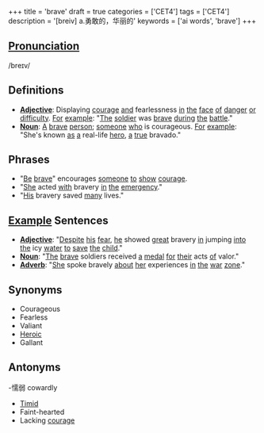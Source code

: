 +++
title = 'brave'
draft = true
categories = ['CET4']
tags = ['CET4']
description = '[breiv] a.勇敢的，华丽的'
keywords = ['ai words', 'brave']
+++

## [Pronunciation](/en/post/pronunciation/)
/breɪv/

## Definitions
- **[Adjective](/en/post/adjective/)**: Displaying [courage](/en/post/courage/) [and](/en/post/and/) fearlessness [in](/en/post/in/) [the](/en/post/the/) [face](/en/post/face/) [of](/en/post/of/) [danger](/en/post/danger/) [or](/en/post/or/) [difficulty](/en/post/difficulty/). [For](/en/post/for/) [example](/en/post/example/): "[The](/en/post/the/) [soldier](/en/post/soldier/) was [brave](/en/post/brave/) [during](/en/post/during/) [the](/en/post/the/) [battle](/en/post/battle/)."
- **[Noun](/en/post/noun/)**: [A](/en/post/a/) [brave](/en/post/brave/) [person](/en/post/person/); [someone](/en/post/someone/) [who](/en/post/who/) is courageous. [For](/en/post/for/) [example](/en/post/example/): "She's known [as](/en/post/as/) [a](/en/post/a/) real-life [hero](/en/post/hero/), [a](/en/post/a/) [true](/en/post/true/) bravado."

## Phrases
- "[Be](/en/post/be/) [brave](/en/post/brave/)" encourages [someone](/en/post/someone/) [to](/en/post/to/) [show](/en/post/show/) [courage](/en/post/courage/).
- "[She](/en/post/she/) acted [with](/en/post/with/) bravery [in](/en/post/in/) [the](/en/post/the/) [emergency](/en/post/emergency/)."
- "[His](/en/post/his/) bravery saved [many](/en/post/many/) lives."

## [Example](/en/post/example/) Sentences
- **[Adjective](/en/post/adjective/)**: "[Despite](/en/post/despite/) [his](/en/post/his/) [fear](/en/post/fear/), [he](/en/post/he/) showed [great](/en/post/great/) bravery [in](/en/post/in/) jumping [into](/en/post/into/) [the](/en/post/the/) icy [water](/en/post/water/) [to](/en/post/to/) [save](/en/post/save/) [the](/en/post/the/) [child](/en/post/child/)."
- **[Noun](/en/post/noun/)**: "[The](/en/post/the/) [brave](/en/post/brave/) soldiers received [a](/en/post/a/) [medal](/en/post/medal/) [for](/en/post/for/) [their](/en/post/their/) acts [of](/en/post/of/) valor."
- **[Adverb](/en/post/adverb/)**: "[She](/en/post/she/) spoke bravely [about](/en/post/about/) [her](/en/post/her/) experiences [in](/en/post/in/) [the](/en/post/the/) [war](/en/post/war/) [zone](/en/post/zone/)."

## Synonyms
- Courageous
- Fearless
- Valiant
- [Heroic](/en/post/heroic/)
- Gallant

## Antonyms
-懦弱 cowardly
- [Timid](/en/post/timid/)
- Faint-hearted
- Lacking [courage](/en/post/courage/)
